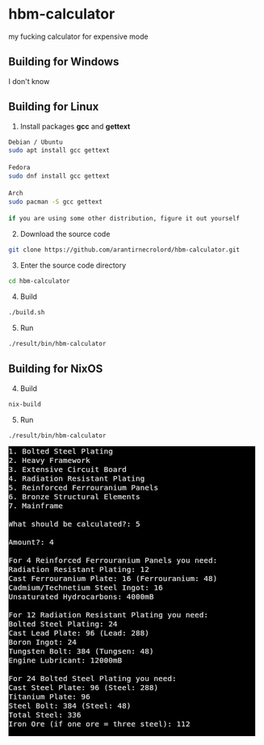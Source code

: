 # hbm-calculator
my fucking calculator for expensive mode

## Building for Windows
I don't know

## Building for Linux
1. Install packages **gcc** and **gettext**
```bash
Debian / Ubuntu
sudo apt install gcc gettext

Fedora
sudo dnf install gcc gettext

Arch
sudo pacman -S gcc gettext

if you are using some other distribution, figure it out yourself
```
2. Download the source code
```bash
git clone https://github.com/arantirnecrolord/hbm-calculator.git
```
3. Enter the source code directory
```bash
cd hbm-calculator
```
4. Build
```bash
./build.sh
```
5. Run
```bash
./result/bin/hbm-calculator
```
## Building for NixOS
4. Build
```bash
nix-build
```
5. Run
```bash
./result/bin/hbm-calculator
```

![](/screenshot.png)
